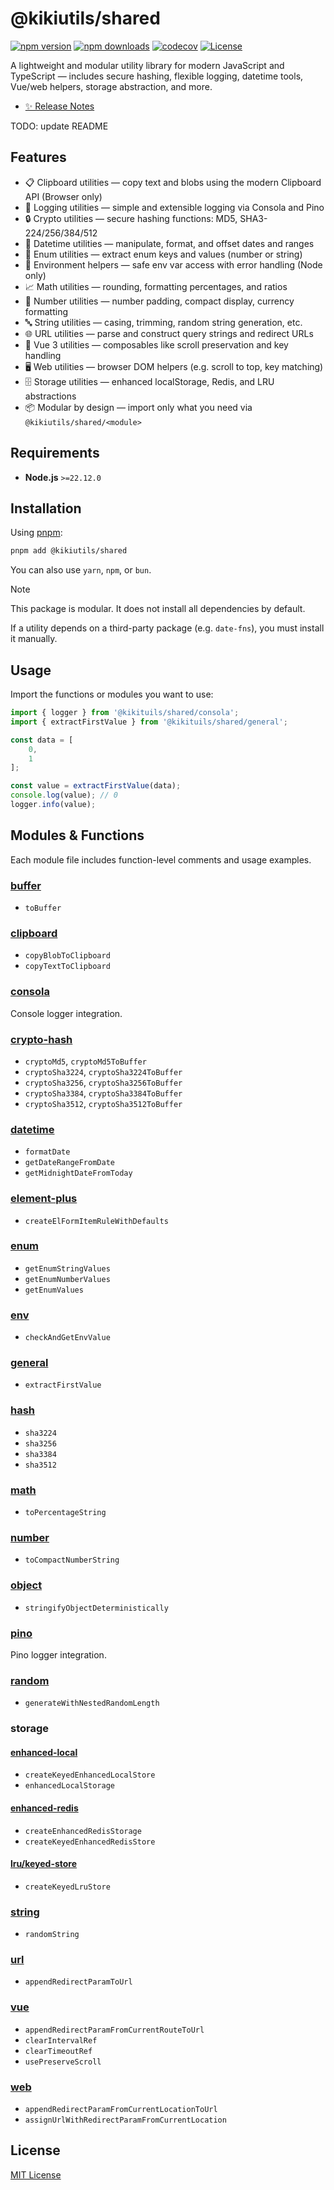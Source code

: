 # @kikiutils/shared

[![npm version][npm-version-src]][npm-version-href]
[![npm downloads][npm-downloads-src]][npm-downloads-href]
[![codecov][codecov-src]][codecov-href]
[![License][license-src]][license-href]

A lightweight and modular utility library for modern JavaScript and TypeScript — includes secure hashing, flexible logging, datetime tools, Vue/web helpers, storage abstraction, and more.

- [✨ Release Notes](./CHANGELOG.md)

TODO: update README

## Features

- 📋 Clipboard utilities — copy text and blobs using the modern Clipboard API (Browser only)
- 📜 Logging utilities — simple and extensible logging via Consola and Pino
- 🔒 Crypto utilities — secure hashing functions: MD5, SHA3-224/256/384/512
- 📅 Datetime utilities — manipulate, format, and offset dates and ranges
- 🔢 Enum utilities — extract enum keys and values (number or string)
- 🌱 Environment helpers — safe env var access with error handling (Node only)
- 📈 Math utilities — rounding, formatting percentages, and ratios
- 💎 Number utilities — number padding, compact display, currency formatting
- 🔤 String utilities — casing, trimming, random string generation, etc.
- 🌐 URL utilities — parse and construct query strings and redirect URLs
- 🧩 Vue 3 utilities — composables like scroll preservation and key handling
- 🖥️ Web utilities — browser DOM helpers (e.g. scroll to top, key matching)
- 🗄️ Storage utilities — enhanced localStorage, Redis, and LRU abstractions
- 📦 Modular by design — import only what you need via `@kikiutils/shared/<module>`

## Requirements

- **Node.js** `>=22.12.0`

## Installation

Using [pnpm](https://pnpm.io):

```bash
pnpm add @kikiutils/shared
```

You can also use `yarn`, `npm`, or `bun`.

> [!NOTE]
> This package is modular. It does not install all dependencies by default.
>
> If a utility depends on a third-party package (e.g. `date-fns`), you must install it manually.

## Usage

Import the functions or modules you want to use:

```typescript
import { logger } from '@kikituils/shared/consola';
import { extractFirstValue } from '@kikituils/shared/general';

const data = [
    0,
    1
];

const value = extractFirstValue(data);
console.log(value); // 0
logger.info(value);
```

## Modules & Functions

Each module file includes function-level comments and usage examples.

### [buffer](./src/buffer.ts)

- `toBuffer`

### [clipboard](./src/clipboard.ts)

- `copyBlobToClipboard`
- `copyTextToClipboard`

### [consola](./src/consola.ts)

Console logger integration.

### [crypto-hash](./src/crypto-hash.ts)

- `cryptoMd5`, `cryptoMd5ToBuffer`
- `cryptoSha3224`, `cryptoSha3224ToBuffer`
- `cryptoSha3256`, `cryptoSha3256ToBuffer`
- `cryptoSha3384`, `cryptoSha3384ToBuffer`
- `cryptoSha3512`, `cryptoSha3512ToBuffer`

### [datetime](./src/datetime.ts)

- `formatDate`
- `getDateRangeFromDate`
- `getMidnightDateFromToday`

### [element-plus](./src/element-plus.ts)

- `createElFormItemRuleWithDefaults`

### [enum](./src/enum.ts)

- `getEnumStringValues`
- `getEnumNumberValues`
- `getEnumValues`

### [env](./src/env.ts)

- `checkAndGetEnvValue`

### [general](./src/general.ts)

- `extractFirstValue`

### [hash](./src/hash.ts)

- `sha3224`
- `sha3256`
- `sha3384`
- `sha3512`

### [math](./src/math.ts)

- `toPercentageString`

### [number](./src/number.ts)

- `toCompactNumberString`

### [object](./src/object.ts)

- `stringifyObjectDeterministically`

### [pino](./src/pino.ts)

Pino logger integration.

### [random](./src/random.ts)

- `generateWithNestedRandomLength`

### storage

#### [enhanced-local](./src/storage/enhanced/local/index.ts)

- `createKeyedEnhancedLocalStore`
- `enhancedLocalStorage`

#### [enhanced-redis](./src/storage/enhanced/redis/index.ts)

- `createEnhancedRedisStorage`
- `createKeyedEnhancedRedisStore`

#### [lru/keyed-store](./src/storage/lru/keyed-store.ts)

- `createKeyedLruStore`

### [string](./src/string.ts)

- `randomString`

### [url](./src/url.ts)

- `appendRedirectParamToUrl`

### [vue](./src/vue.ts)

- `appendRedirectParamFromCurrentRouteToUrl`
- `clearIntervalRef`
- `clearTimeoutRef`
- `usePreserveScroll`

### [web](./src/web.ts)

- `appendRedirectParamFromCurrentLocationToUrl`
- `assignUrlWithRedirectParamFromCurrentLocation`

## License

[MIT License](./LICENSE)

<!-- Badges -->
[npm-version-href]: https://npmjs.com/package/@kikiutils/shared
[npm-version-src]: https://img.shields.io/npm/v/@kikiutils/shared/latest.svg?colorA=18181b&colorB=28cf8d&style=flat

[npm-downloads-href]: https://npmjs.com/package/@kikiutils/shared
[npm-downloads-src]: https://img.shields.io/npm/dm/@kikiutils/shared.svg?colorA=18181b&colorB=28cf8d&style=flat

[codecov-href]: https://codecov.io/gh/kikiutils/node-shared
[codecov-src]: https://codecov.io/gh/kikiutils/node-shared/graph/badge.svg?token=GRSQ7JO39E

[license-href]: https://github.com/kikiutils/node-shared/blob/main/LICENSE
[license-src]: https://img.shields.io/github/license/kikiutils/node-shared?colorA=18181b&colorB=28cf8d&style=flat
